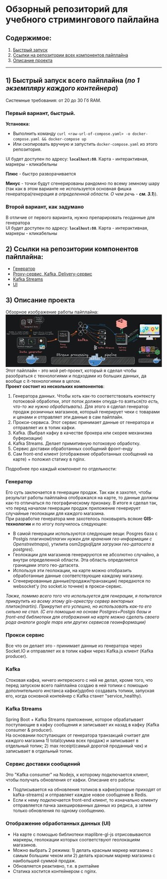 # Обзорный репозиторий для учебного стримингового пайлайна

## Содержимое:

1. [Быстрый запуск](#1-быстрый-запуск-всего-и-сразу-по-1-экземпляру-каждого-контейнера)
2. [Ссылки на репозитории всех компонентов пайплайна](#2-ссылки-на-репозитории-компонентов-пайплайна)
3. [Описание проекта](#3-описание-проекта)

---

## 1) Быстрый запуск всего пайплайна (_по 1 экземпляру каждого контейнера_)

Системные требования: от 20 до 30 Гб RAM.

### Первый вариант, быстрый.

**Установка:** 
- Выполнить команду `curl <raw-url-of-compose.yaml> -o docker-compose.yaml && docker-compose up`
- Или скопировать вручную и запустить `docker-compose.yaml` из этого репозитория.

UI будет доступен по адресу: **`localhost:80`**. Карта - интерактивная, маркеры - кликабельны

**Плюс** - быстро разворачивается

**Минус** - точки будут сгенерированы рандомно по всему земному шару (так как в этом варианте не используется основная фишка генератора(_генерация в определенной области. О чем речь - **см. 3.1**_)).

### Второй вариант, как задумано

В отличие от первого варианта, нужно препарировать геоданные для генератора \
UI будет доступен по адресу: **`localhost:80`**. Карта - интерактивная, маркеры - кликабельны

## 2) Ссылки на репозитории компонентов пайплайна:

-   [Генератор](https://github.com/murningstar/pipeline-gisGenerator "Generator repository")
-   [Proxy-сервис, Kafka, Delivery-сервис](https://github.com/murningstar/pipeline "Proxy, Kafka, Delivery repositories")
-   [Kafka Streams](https://github.com/murningstar/pipeline-processing-kstreams "Kafka streams processor's repository")
-   [UI](https://github.com/murningstar/pipeline-ui-vuemaplibre "UI repository")

## 3) Описание проекта

Обзорное изображение работы пайплайна:
[![Pipeline overview image](./assets/Streaming-pipeline.webp)](https://raw.githubusercontent.com/murningstar/pipeline-overview/main/assets/Streaming-pipeline.webp)
Этот пайплайн - это мой pet-проект, который я сделал чтобы разобраться с технологиями и подходами из больших данных, да вообще с it-технологиями в целом. \
**Проект состоит из нескольких компонентов**:

1. Генератора данных. Чтобы хоть как-то соответствовать контексту потоковой обработки, этот поток должен откуда-то взяться(_то есть, что-то же нужно обрабатывать_). Для этого я сделал генератор продаж розничных магазинов, который генерирует чеки с товарами и ценами и отправляет эти данные в сам пайплайн.
2. Прокси-сервиса. Этот сервис принимает данные от генератора и отправляет их в топик кафки.
3. Kafka. (Выбрал кафку в качестве брокера или скорее механизма буферизации)
4. Kafka Streams. Делает примитивную потоковую обработку.
5. Сервис доставки обработанных сообщений фронт-енду
6. Сам front-end клиент (отображение обработанных сообщений на карте) + положил статику в nginx.

Подробнее про каждый компонент по отдельности:

### Генератор

Его суть заключается в генерации продаж. Так как я захотел, чтобы результат работы пайплайна отображался на карте, то данные должны как-то отличаться по географическому признаку. В итоге я сделал так, что перед началом генерации продаж приложение генерирует случайные геолокации для каждого магазина. \
При разработке генератора мне захотелось поковырять всякие **GIS-технологии** и по итогу получилось следующее:

-   В самой генерации используются следующие вещи: Posgres база с Postgis плагином(_плагин нужен для хранения гео-информации с Openstreetmaps_), утилита osm2pgsql(_для загрузки гео-датасета в postgres_).
-   Геолокации для магазинов генерируются не абсолютно случайно, а внутри определенной области. Эта область определяется границами этого гео-датасета.
-   Используя эти геолокации, на карте можно отобразить обработанные данные соответствующие каждому магазину.
-   Сгенерированные данные(продажи/транзакции) передаются по websocket'у (по socket.io точнее) в прокси-сервис.

_Также, помимо всего того что используется для генерации, я попытался прикрутить ко всему этому gis-оркестру сервер векторных плиток(martin). Прикрутил его успешно, но использовать как-то его сильно не стал. (С его помощью на основе Postgres+Postgis базы и front-end библиотеки для отображения на карте можно сделать своего рода аналоги google maps или других сервисов геоинформации)_

### Прокси сервис

Все что он делает это - принимает данные из генератора через Socket.IO и отправляет их в топик кафки через Kafka.js клиент (Kafka producer).

### Kafka

Стоковая кафка, ничего интересного с ней не делал, кроме того, что перед запуском всего пайплайна создаю в ней топики с помощью дополнительного инстанса кафки(удобно создавать топики, запуская его, когда основной контейнер с Kafka станет "service_healthy).

### Kafka Streams

Spring Boot + Kafka Streams приложение, которое обрабатывает поступающие в кафку сообщения и записывает их назад в кафку (Kafka consumer & producer). \
На основании поступающих от генератора транзакций считает для каждого магазина 1) total(сумма всех продаж) и записывает в отдельный топик; 2) max receipt(самый дорогой проданный чек) и записывает в отдельный топик.

### Сервис доставки сообщений

Это "Kafka consumer" на Nodejs, к которому подключается клиент, чтобы получать обновления от кафки. Описание его работы:

-   Подписывается на обновления топиков в кафке(которые приходят от kafka-streams) и отправляет каждое новое сообщение в Redis.
-   Если к нему подключается front-end клиент, то изначально клиенту отправляется пачка закешированных данных из редиса, а затем только обновления по одному сообщению.

### Отображение обработанных данных (UI)

-   На карте с помощью библиотеки maplibre-gl-js отрисовываются маркеры, геолокации которых соответствуют геолокациям магазинов.
-   Можно выбрать 2 режима: 1) делать красным маркер магазина с самым большим чеком или 2) делать красным маркер магазина с наибольшей суммой продаж.
-   Обновляется реактивно, т.е. в рилтайме
-   Статика хостится контейнером с nginx.
